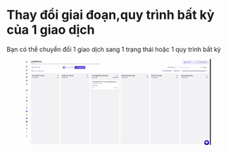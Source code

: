 # Thay đổi giai đoạn,quy trình bất kỳ của 1 giao dịch

Bạn có thể chuyển đổi 1 giao dịch sang 1 trạng thái hoặc 1 quy trình bất kỳ&#x20;

<figure><img src="../../../.gitbook/assets/đổi giai đoạn.gif" alt=""><figcaption></figcaption></figure>
